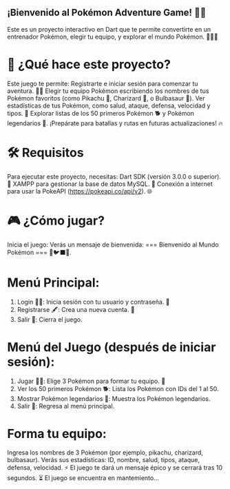 ## ¡Bienvenido al Pokémon Adventure Game! 🙋‍♂️ 
Este es un proyecto interactivo en Dart que te permite convertirte en un entrenador Pokémon, elegir tu equipo, y explorar el mundo Pokémon. 🧙‍♂️🌌

# 🚀 ¿Qué hace este proyecto?

Este juego te permite:
Registrarte e iniciar sesión para comenzar tu aventura. 🧑‍💻
Elegir tu equipo Pokémon escribiendo los nombres de tus Pokémon favoritos (como Pikachu 🐧, Charizard 🐘, o Bulbasaur 🦒).
Ver estadísticas de tus Pokémon, como salud, ataque, defensa, velocidad y tipos. 💪
Explorar listas de los 50 primeros Pokémon 🐕 y Pokémon legendarios 🧬.
¡Prepárate para batallas y rutas en futuras actualizaciones! 🔥

# 🛠️ Requisitos

Para ejecutar este proyecto, necesitas:
Dart SDK (versión 3.0.0 o superior). 🎯
XAMPP para gestionar la base de datos MySQL. 💾
Conexión a internet para usar la PokeAPI (https://pokeapi.co/api/v2). 🌐

# 🎮 ¿Cómo jugar?
Inicia el juego:
Verás un mensaje de bienvenida: === Bienvenido al Mundo Pokémon === 🧞🐦‍⬛🦝.


# Menú Principal:

1. Login 🧑‍💻: Inicia sesión con tu usuario y contraseña. 🔐
2. Registrarse 🖋️: Crea una nueva cuenta. 🔑
3. Salir 🚷: Cierra el juego.

# Menú del Juego (después de iniciar sesión):

1. Jugar 🧙‍♂️: Elige 3 Pokémon para formar tu equipo. 💪
2. Ver los 50 primeros Pokémon 🐕: Lista los Pokémon con IDs del 1 al 50.
3. Mostrar Pokémon legendarios 🧬: Muestra los Pokémon legendarios.
4. Salir 🚷: Regresa al menú principal.

# Forma tu equipo:

Ingresa los nombres de 3 Pokémon (por ejemplo, pikachu, charizard, bulbasaur).
Verás sus estadísticas: ID, nombre, salud, tipos, ataque, defensa, velocidad. ⚡
El juego te dará un mensaje épico y se cerrará tras 10 segundos. ⏳ El juego se encuentra en mantemiento...
